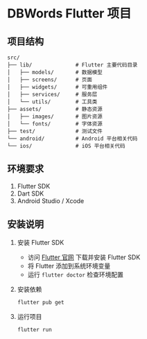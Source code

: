 # DBWords Flutter 项目

## 项目结构

```text
src/
├── lib/              # Flutter 主要代码目录
│   ├── models/       # 数据模型
│   ├── screens/      # 页面
│   ├── widgets/      # 可重用组件
│   ├── services/     # 服务层
│   └── utils/        # 工具类
├── assets/           # 静态资源
│   ├── images/       # 图片资源
│   └── fonts/        # 字体资源
├── test/             # 测试文件
└── android/          # Android 平台相关代码
└── ios/              # iOS 平台相关代码
```

## 环境要求

1. Flutter SDK
2. Dart SDK
3. Android Studio / Xcode

## 安装说明

1. 安装 Flutter SDK
   - 访问 [Flutter 官网](https://flutter.dev/docs/get-started/install) 下载并安装 Flutter SDK
   - 将 Flutter 添加到系统环境变量
   - 运行 `flutter doctor` 检查环境配置

2. 安装依赖

   ```bash
   flutter pub get
   ```

3. 运行项目

   ```bash
   flutter run
   ```
